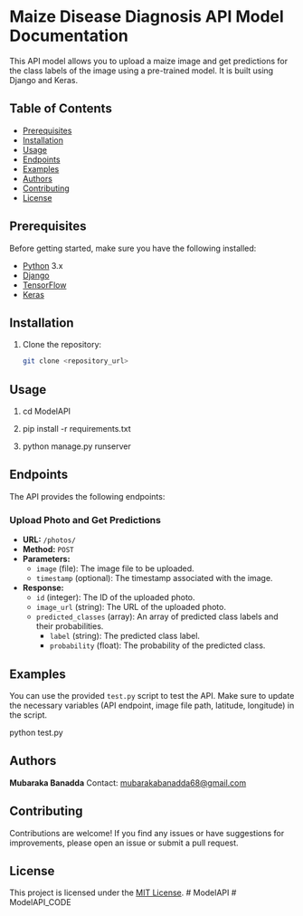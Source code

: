 # Maize Disease Diagnosis API Model Documentation

This API model allows you to upload a maize image and get predictions for the class labels of the image using a pre-trained model. It is built using Django and Keras.

## Table of Contents
- [Prerequisites](#prerequisites)
- [Installation](#installation)
- [Usage](#usage)
- [Endpoints](#endpoints)
- [Examples](#examples)
- [Authors](#Authors)
- [Contributing](#contributing)
- [License](#license)

## Prerequisites

Before getting started, make sure you have the following installed:

- [Python](https://www.python.org/downloads/) 3.x
- [Django](https://www.djangoproject.com/)
- [TensorFlow](https://www.tensorflow.org/)
- [Keras](https://keras.io/)

## Installation

1. Clone the repository:
   ```bash
   git clone <repository_url>

## Usage

1. cd ModelAPI

2. pip install -r requirements.txt

3. python manage.py runserver

## Endpoints

The API provides the following endpoints:

### Upload Photo and Get Predictions

- **URL:** `/photos/`
- **Method:** `POST`
- **Parameters:**
  - `image` (file): The image file to be uploaded.
  - `timestamp` (optional): The timestamp associated with the image.
- **Response:**
  - `id` (integer): The ID of the uploaded photo.
  - `image_url` (string): The URL of the uploaded photo.
  - `predicted_classes` (array): An array of predicted class labels and their probabilities.
    - `label` (string): The predicted class label.
    - `probability` (float): The probability of the predicted class.

## Examples

You can use the provided `test.py` script to test the API. Make sure to update the necessary variables (API endpoint, image file path, latitude, longitude) in the script.

python test.py

## Authors
**Mubaraka Banadda**
Contact: [mubarakabanadda68@gmail.com](mubarakabanadda68@gmail.com)

## Contributing

Contributions are welcome! If you find any issues or have suggestions for improvements, please open an issue or submit a pull request.

## License

This project is licensed under the [MIT License](https://chat.openai.com/c/LICENSE).
#   M o d e l A P I  
 #   M o d e l A P I _ C O D E  
 